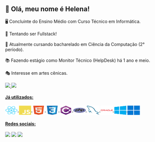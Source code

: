 <h2>👋 Olá, meu nome é Helena!</h2>
🖥 Concluinte do Ensino Médio com Curso Técnico em Informática. <br><br>
👀 Tentando ser Fullstack! <br><br>
🌱 Atualmente cursando bacharelado em Ciência da Computação (2° período). <br><br>
📚 Fazendo estágio como Monitor Técnico (HelpDesk) há 1 ano e meio. <br><br>
🎭 Interesse em artes cênicas.

<br>
<br>

<!--
**GalaxyHG/GalaxyHG** is a ✨ _special_ ✨ repository because its `README.md` (this file) appears on your GitHub profile.

Here are some ideas to get you started:

- 🔭 I’m currently working on ...
- 🌱 I’m currently learning ...
- 👯 I’m looking to collaborate on ...
- 🤔 I’m looking for help with ...
- 💬 Ask me about ...
- 📫 How to reach me: ...
- 😄 Pronouns: ...
- ⚡ Fun fact: ...
-->

 <div>
    <a href="https://github.com/GalaxyHG">
     <img height="180em" src="https://github-readme-stats.vercel.app/api?username=GalaxyHG&show_icons=true&theme=dark&include_all_commits=true&count_private=true"/>
    <img height="180em" src="https://github-readme-stats.vercel.app/api/top-langs/?username=GalaxyHG&layout=compact&langs_count=16&theme=dark"/>
  </div>
  
  <h4>Já utilizados:</h4>
  
  <div style="display: inline_block">
    <img align="center" alt="ReactJs" height="30" width="40" src="https://raw.githubusercontent.com/devicons/devicon/master/icons/react/react-original.svg">
    <img align="center" alt="Js" height="30" width="40" src="https://raw.githubusercontent.com/devicons/devicon/master/icons/javascript/javascript-plain.svg">
    <img align="center" alt="HTML" height="30" width="40" src="https://raw.githubusercontent.com/devicons/devicon/master/icons/html5/html5-original.svg">
    <img align="center" alt="CSS" height="30" width="40" src="https://raw.githubusercontent.com/devicons/devicon/master/icons/css3/css3-original.svg">
    <img align="center" alt="Csharp" height="30" width="40" src="https://raw.githubusercontent.com/devicons/devicon/master/icons/csharp/csharp-original.svg">
    <img align="center" alt="PHP" height="30" width="40" src="https://raw.githubusercontent.com/devicons/devicon/master/icons/php/php-original.svg">
    <img align="center" alt="MySQL" height="30" width="40" src="https://raw.githubusercontent.com/devicons/devicon/master/icons/mysql/mysql-original.svg">
    <img align="center" alt="Oracle" height="30" width="40" src="https://raw.githubusercontent.com/devicons/devicon/master/icons/oracle/oracle-original.svg">
    <img align="center" alt="Win8" height="30" width="40" src="https://raw.githubusercontent.com/devicons/devicon/master/icons/windows8/windows8-original.svg">
    <img align="center" alt="Win8" height="30" width="40" src="https://raw.githubusercontent.com/devicons/devicon/master/icons/windows11/windows11-original.svg">
  </div>
    
<h4>Redes sociais:</h4>
 
  <div style="display: inline_block">
  <a href="https://www.youtube.com/HelenaGamer2" target="_blank"><img src="https://img.shields.io/badge/-Youtube-%23EA4335?style=for-the-badge&logo=youtube&logoColor=black" target="_blank"></a>
  <a href="https://www.instagram.com/helenahsr/" target="_blank"><img src="https://img.shields.io/badge/-Instagram-%23E4405F?style=for-the-badge&logo=instagram&logoColor=black" target="_blank"></a>
  <a href="https://www.linkedin.com/in/helena-rezende-234446266/" target="_blank"><img src="https://img.shields.io/badge/-LinkedIn-%230077B5?style=for-the-badge&logo=linkedin&logoColor=black"target="_blank"</a> 
  </div>
 
 


 
